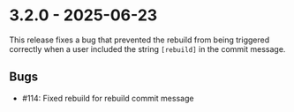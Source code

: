 # 3.2.0 - 2025-06-23

This release fixes a bug that prevented the rebuild from being triggered correctly when a user included the string `[rebuild]` in the commit message.

## Bugs

 - #114: Fixed rebuild for rebuild commit message
